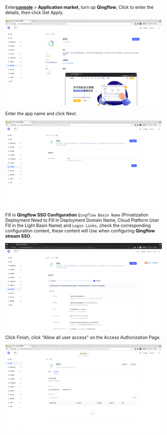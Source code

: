 <IntegrationDetailCard :title="`Create an app in ${$localeConfig.brandName}`">

Enter[**console**](https://console.authing.cn) > **Application market**, turn up **Qingflow**, Click to enter the details, then click Get Apply.

<img src="../../images/integration/qingflow/1-1.png" class="md-img-padding" />

Enter the app name and click Next.

<img src="../../images/integration/qingflow/1-2.png" class="md-img-padding" />

Fill in **Qingflow SSO Configuration** `Qingflow Basin Name` (Privatization Deployment Need to Fill in Deployment Domain Name, Cloud Platform User Fill in the Light Basin Name) and `Login Links`, check the corresponding configuration content, these content will Use when configuring **Qingflow stream SSO**.

<img src="../../images/integration/qingflow/-1-4.png" class="md-img-padding" />

Click Finish, click "Allow all user access" on the Access Authorization Page.

<img src="../../images/integration/qingflow/1-3.png" class="md-img-padding" />

</IntegrationDetailCard>

